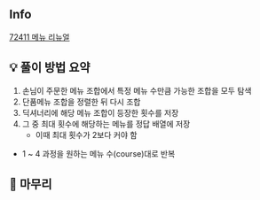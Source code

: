 ## Info
[72411 메뉴 리뉴얼](https://school.programmers.co.kr/learn/courses/30/lessons/72411)

## 💡 풀이 방법 요약
1. 손님이 주문한 메뉴 조합에서 특정 메뉴 수만큼 가능한 조합을 모두 탐색
2. 단품메뉴 조합을 정렬한 뒤 다시 조합
3. 딕셔너리에 해당 메뉴 조합이 등장한 횟수를 저장
4. 그 중 최대 횟수에 해당하는 메뉴를 정답 배열에 저장
   - 이때 최대 횟수가 2보다 커야 함
- 1 ~ 4 과정을 원하는 메뉴 수(course)대로 반복 

## 🙂 마무리

